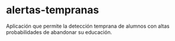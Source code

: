 # alertas-tempranas
Aplicación que permite la detección temprana de alumnos con altas probabilidades de abandonar su educación.
